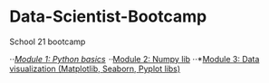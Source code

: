 # Data-Scientist-Bootcamp

School 21 bootcamp

⋅⋅*[Module 1: Python basics](https://www.google.com)
⋅⋅*[Module 2: Numpy lib](https://www.google.com)
⋅⋅*[Module 3: Data visualization (Matplotlib, Seaborn, Pyplot libs)](https://www.google.com)
